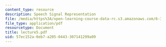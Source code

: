 ```yaml
---
content_type: resource
description: Speech Signal Representation
file: /media/https%3A/open-learning-course-data-rc.s3.amazonaws.com/6-345-automatic-speech-recognition-spring-2003/57ec152a0eb7a2050443307141299a09_lecture5.pdf
file_type: application/pdf
resourcetype: Document
title: lecture5.pdf
uid: 57ec152a-0eb7-a205-0443-307141299a09
---
```

